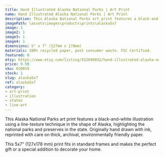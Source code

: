 ```yaml
---
title: Hand Illustrated Alaska National Parks | Art Print
name: Hand Illustrated Alaska National Parks | Art Print
description: This Alaska National Parks art print features a black-and-white illustration using a line-texture technique in the shape of Alaska, highlighting the national parks and preserves in the state. Originally hand drawn with ink, reprinted with care on thick, archival, environmentally friendly paper.
imagePath: \assets\images\products\prints\alaska5x7
image: 1
image2: 1
image3: 1
image4: 1
dimensions: 5" x 7" (127mm x 178mm)
materials: 100% recycled paper, post consumer waste. FSC Certified.
featured: 0
etsy: https://www.etsy.com/listing/912699852/hand-illustrated-alaska-national-parks
price: 9.50
sku: 020019
stock: 1
slug: alaska5x7
ref: alaska5x7
category:
- art-print
- illustration
- states
- line-art
---
```

This Alaska National Parks art print features a black-and-white illustration using a line-texture technique in the shape of Alaska, highlighting the national parks and preserves in the state. Originally hand drawn with ink, reprinted with care on thick, archival, environmentally friendly paper.

This 5x7” (127x178 mm) print fits in standard frames and makes the perfect gift or a special addition to decorate your home.
